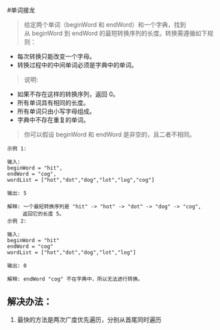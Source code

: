 #单词接龙

> 给定两个单词（beginWord 和 endWord）和一个字典，找到从 beginWord 到 endWord 的最短转换序列的长度。转换需遵循如下规则：

- 每次转换只能改变一个字母。
- 转换过程中的中间单词必须是字典中的单词。

> 说明:

- 如果不存在这样的转换序列，返回 0。
- 所有单词具有相同的长度。
- 所有单词只由小写字母组成。
- 字典中不存在重复的单词。
> 你可以假设 beginWord 和 endWord 是非空的，且二者不相同。


```
示例 1:

输入:
beginWord = "hit",
endWord = "cog",
wordList = ["hot","dot","dog","lot","log","cog"]

输出: 5

解释: 一个最短转换序列是 "hit" -> "hot" -> "dot" -> "dog" -> "cog",
     返回它的长度 5。
示例 2:

输入:
beginWord = "hit"
endWord = "cog"
wordList = ["hot","dot","dog","lot","log"]

输出: 0

解释: endWord "cog" 不在字典中，所以无法进行转换。
```

## 解决办法：
1. 最快的方法是两次广度优先遍历，分别从首尾同时遍历
